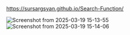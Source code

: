 https://sursargsyan.github.io/Search-Function/

![Screenshot from 2025-03-19 15-13-55](https://github.com/user-attachments/assets/d259a5b4-b329-40d0-8f97-7b84e7965020)
![Screenshot from 2025-03-19 15-14-06](https://github.com/user-attachments/assets/007ec1cf-895c-43f1-806b-c69b9505eedc)
